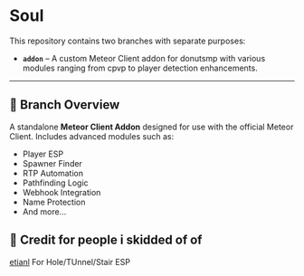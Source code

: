 # Soul

This repository contains two branches with separate purposes:

- **`addon`** – A custom Meteor Client addon for donutsmp with various modules ranging from cpvp to player detection enhancements.

---

## 📂 Branch Overview

A standalone **Meteor Client Addon** designed for use with the official Meteor Client. Includes advanced modules such as:

- Player ESP
- Spawner Finder
- RTP Automation
- Pathfinding Logic
- Webhook Integration
- Name Protection
- And more...


## 📂 Credit for people i skidded of of
[etianl](https://github.com/etianl/Trouser-Streak/blob/main/src/main/java/pwn/noobs/trouserstreak/modules/HoleAndTunnelAndStairsESP.java) For Hole/TUnnel/Stair ESP

